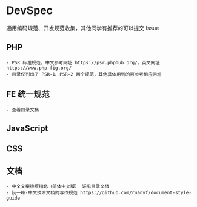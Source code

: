 # DevSpec
通用编码规范、开发规范收集，其他同学有推荐的可以提交 Issue

## PHP
    - PSR 标准规范，中文参考网址 https://psr.phphub.org/，英文网址 https://www.php-fig.org/
    - 目录仅列出了 PSR-1、PSR-2 两个规范，其他具体用到的可参考相应网址
## FE 统一规范
    - 查看目录文档
## JavaScript

## CSS

## 文档
    - 中文文案排版指北（简体中文版） 详见目录文档
    - 阮一峰-中文技术文档的写作规范 https://github.com/ruanyf/document-style-guide
